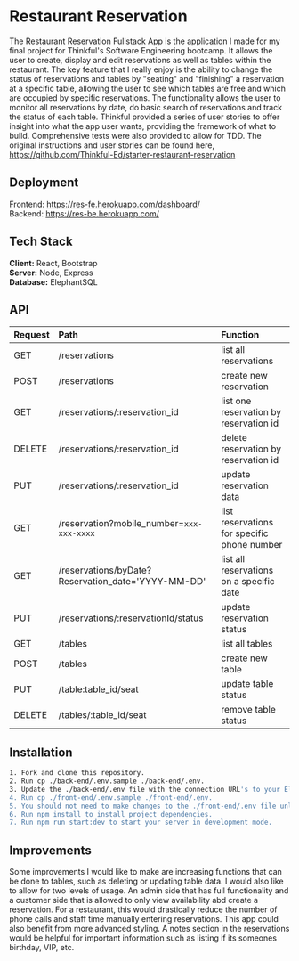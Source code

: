 # Restaurant Reservation
The Restaurant Reservation Fullstack App is the application I made for my final project for Thinkful's Software Engineering bootcamp. It allows the user to create, display and edit reservations as well as tables within the restaurant. The key feature that I really enjoy is the ability to change the status of reservations and tables by "seating" and "finishing" a reservation at a specific table, allowing the user to see which tables are free and which are occupied by specific reservations. The functionality allows the user to monitor all reservations by date, do basic search of reservations and track the status of each table.
Thinkful provided a series of user stories to offer insight into what the app user wants, providing the framework of what to build. Comprehensive tests were also provided to allow for TDD. The original instructions and user stories can be found here, https://github.com/Thinkful-Ed/starter-restaurant-reservation

## Deployment
Frontend: https://res-fe.herokuapp.com/dashboard/ 
<br />
Backend: https://res-be.herokuapp.com/

## Tech Stack
**Client:** React, Bootstrap
<br />
**Server:** Node, Express
<br />
**Database:** ElephantSQL

## API

| Request | Path | Function |
|:--------|:-----|:---------|
|GET| /reservations| list all reservations| 
|POST| /reservations| create new reservation|
|GET| /reservations/:reservation_id| list one reservation by reservation id|
|DELETE| /reservations/:reservation_id| delete reservation by reservation id|
|PUT| /reservations/:reservation_id| update reservation data
|GET| /reservation?mobile_number=`xxx-xxx-xxxx`|list reservations for specific phone number|
|GET| /reservations/byDate?Reservation_date='YYYY-MM-DD'| list all reservations on a specific date|
|PUT| /reservations/:reservationId/status| update reservation status|
|GET| /tables| list all tables|
|POST| /tables| create new table|
|PUT| /table:table_id/seat| update table status|
|DELETE| /tables/:table_id/seat| remove table status|

## Installation
```bash
1. Fork and clone this repository.
2. Run cp ./back-end/.env.sample ./back-end/.env.
3. Update the ./back-end/.env file with the connection URL's to your ElephantSQL database instance.
4. Run cp ./front-end/.env.sample ./front-end/.env.
5. You should not need to make changes to the ./front-end/.env file unless you want to connect to a backend at a location other than http://localhost:5000.
6. Run npm install to install project dependencies.
7. Run npm run start:dev to start your server in development mode.
```

## Improvements		
Some improvements I would like to make are increasing functions that can be done to tables, such as deleting or updating table data. I would also like to allow for two levels of usage. An admin side that has full functionality and a customer side that is allowed to only view availability abd create a reservation. For a restaurant, this would drastically reduce the number of phone calls and staff time manually entering reservations. This app could also benefit from more advanced styling. A notes section in the reservations would be helpful for important information such as listing if its someones birthday, VIP, etc. 
